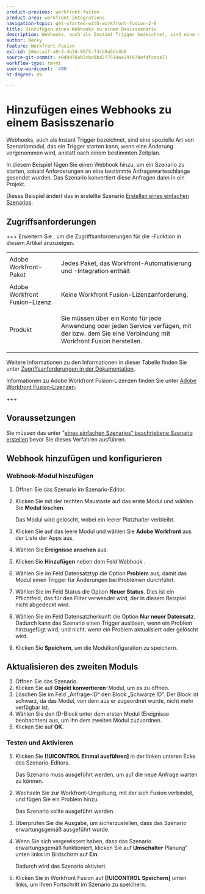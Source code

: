 ```yaml
---
product-previous: workfront-fusion
product-area: workfront-integrations
navigation-topic: get-started-with-workfront-fusion-2-0
title: Hinzufügen eines Webhooks zu einem Basisszenario
description: Webhooks, auch als Instant Trigger bezeichnet, sind eine spezielle Art von Szenariomodul, das ein Trigger starten kann, wenn eine Änderung vorgenommen wird, anstatt nach einem bestimmten Zeitplan.
author: Becky
feature: Workfront Fusion
exl-id: 28ecca1f-a9c3-4b3d-95f5-73cb9a5dc4b9
source-git-commit: e0d9d76ab2cbd8bd277514a4291974af4fceba73
workflow-type: tm+mt
source-wordcount: '496'
ht-degree: 0%

---
```


# Hinzufügen eines Webhooks zu einem Basisszenario

Webhooks, auch als Instant Trigger bezeichnet, sind eine spezielle Art von Szenariomodul, das ein Trigger starten kann, wenn eine Änderung vorgenommen wird, anstatt nach einem bestimmten Zeitplan.

In diesem Beispiel fügen Sie einen Webhook hinzu, um ein Szenario zu starten, sobald Anforderungen an eine bestimmte Anfragewarteschlange gesendet wurden. Das Szenario konvertiert diese Anfragen dann in ein Projekt.

Dieses Beispiel ändert das in erstellte Szenario [Erstellen eines einfachen Szenarios](/help/workfront-fusion/build-practice-scenarios/create-basic-scenario.md).

## Zugriffsanforderungen

+++ Erweitern Sie , um die Zugriffsanforderungen für die -Funktion in diesem Artikel anzuzeigen.

<table style="table-layout:auto">
 <col> 
 <col> 
 <tbody> 
  <tr> 
   <td role="rowheader">Adobe Workfront-Paket</td> 
   <td> <p>Jedes Paket, das Workfront-Automatisierung und -Integration enthält</p> </td> 
  </tr> 
  <tr> 
   <td role="rowheader">Adobe Workfront Fusion-Lizenz</td> 
   <td>
   <p>Keine Workfront Fusion-Lizenzanforderung.</p>
   </td> 
  </tr> 
  <tr> 
   <td role="rowheader">Produkt</td> 
   <td>
   <p>Sie müssen über ein Konto für jede Anwendung oder jeden Service verfügen, mit der bzw. dem Sie eine Verbindung mit Workfront Fusion herstellen.</p>
   </td> 
  </tr>
 </tbody> 
</table>

Weitere Informationen zu den Informationen in dieser Tabelle finden Sie unter [Zugriffsanforderungen in der Dokumentation](/help/workfront-fusion/references/licenses-and-roles/access-level-requirements-in-documentation.md).

Informationen zu Adobe Workfront Fusion-Lizenzen finden Sie unter [Adobe Workfront Fusion-Lizenzen](/help/workfront-fusion/set-up-and-manage-workfront-fusion/licensing-operations-overview/license-automation-vs-integration.md).

+++

## Voraussetzungen

Sie müssen das unter &quot;[&#x200B; eines einfachen Szenarios“ beschriebene Szenario erstellen](/help/workfront-fusion/build-practice-scenarios/create-basic-scenario.md) bevor Sie dieses Verfahren ausführen.

## Webhook hinzufügen und konfigurieren


### Webhook-Modul hinzufügen

1. Öffnen Sie das Szenario im Szenario-Editor.
1. Klicken Sie mit der rechten Maustaste auf das erste Modul und wählen Sie **Modul löschen**.

   Das Modul wird gelöscht, wobei ein leerer Platzhalter verbleibt.

1. Klicken Sie auf das leere Modul und wählen Sie **Adobe Workfront** aus der Liste der Apps aus.
1. Wählen Sie **Ereignisse ansehen** aus.
1. Klicken Sie **Hinzufügen** neben dem Feld Webhook .
1. Wählen Sie im Feld Datensatztyp die Option **Problem** aus, damit das Modul einen Trigger für Änderungen bei Problemen durchführt.
1. Wählen Sie im Feld Status die Option **Neuer Status**. Dies ist ein Pflichtfeld, das für den Filter verwendet wird, der in diesem Beispiel nicht abgedeckt wird.
1. Wählen Sie im Feld Datensatzherkunft die Option **Nur neuer Datensatz**. Dadurch kann das Szenario einen Trigger auslösen, wenn ein Problem hinzugefügt wird, und nicht, wenn ein Problem aktualisiert oder gelöscht wird.
1. Klicken Sie **Speichern**, um die Modulkonfiguration zu speichern.

## Aktualisieren des zweiten Moduls

1. Öffnen Sie das Szenario.
1. Klicken Sie auf **Objekt konvertieren**-Modul, um es zu öffnen.
1. Löschen Sie im Feld „Anfrage-ID“ den Block „Schwarze ID“. Der Block ist schwarz, da das Modul, von dem aus er zugeordnet wurde, nicht mehr verfügbar ist.
1. Wählen Sie den ID-Block unter dem ersten Modul (Ereignisse beobachten) aus, um ihn dem zweiten Modul zuzuordnen.
1. Klicken Sie auf **OK**.



### Testen und Aktivieren

1. Klicken Sie **[!UICONTROL Einmal ausführen]** in der linken unteren Ecke des Szenario-Editors.

   Das Szenario muss ausgeführt werden, um auf die neue Anfrage warten zu können.
1. Wechseln Sie zur Workfront-Umgebung, mit der sich Fusion verbindet, und fügen Sie ein Problem hinzu.

   Das Szenario sollte ausgeführt werden.
1. Überprüfen Sie die Ausgabe, um sicherzustellen, dass das Szenario erwartungsgemäß ausgeführt wurde.
1. Wenn Sie sich vergewissert haben, dass das Szenario erwartungsgemäß funktioniert, klicken Sie auf **Umschalter** Planung“ unten links im Bildschirm auf **Ein**.

   Dadurch wird das Szenario aktiviert.
1. Klicken Sie in Workfront Fusion auf **[!UICONTROL Speichern]** unten links, um Ihren Fortschritt im Szenario zu speichern.
